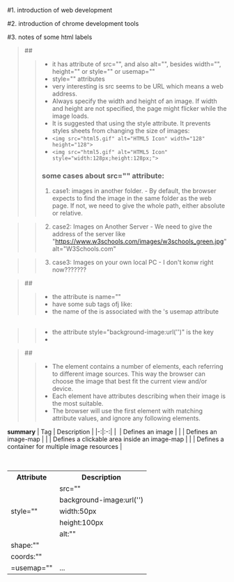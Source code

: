 #1. introduction of web development

#2. introduction of chrome development tools

#3. notes of some html labels
>##<img >
>>+ it has attribute of src="", and also alt="", besides width="", height="" or style="" or usemap=""
>>+ style="" attributes 
>>+ very interesting is src seems to be URL which means a web address.
>>+ Always specify the width and height of an image. If width and height are not specified, the page might flicker while the image loads.
>>+ It is suggested that using the style attribute. It prevents styles sheets from changing the size of images:
>>+ `<img src="html5.gif" alt="HTML5 Icon" width="128" height="128">`
>>+ `<img src="html5.gif" alt="HTML5 Icon" style="width:128px;height:128px;">`
>>### some cases about src="" attribute:
>>1. case1: images in another folder. - By default, the browser expects to find the image in the same folder as the web page. 
If not, we need to give the whole path, either absolute or relative.

>>2. case2: Images on Another Server - We need to give the address of the server like "https://www.w3schools.com/images/w3schools_green.jpg" alt="W3Schools.com"

>>3. case3: Images on your own local PC - I don't konw right now???????

>##<map>
  >>+ the attribute is name=""
  >>+ have some sub tags ofj <area> like: <area shape="" coords="" alt="" href=""> 
  >>+ the name of the <map> is associated with the <img>'s usemap attribute 

>## <body style="background-image:url('www.baidu.jpg')">
  >>+ the attribute style="background-image:url('')" is the key
  >>+ 

>##<picture>
  >>+ The <picture> element contains a number of <source> elements, each referring to different image sources. This way the browser can choose the image that best fit the current view and/or device.
  >>+ Each <source> element have attributes describing when their image is the most suitable.
  >>+ The browser will use the first <source> element with matching attribute values, and ignore any following <source> elements.
  
**summary**
| Tag	 | Description |
|-:|:-:|
| <img>	| Defines an image |
| <map>	| Defines an image-map |
| <area>	| Defines a clickable area inside an image-map |
| <picture>	| Defines a container for multiple image resources |
<table>
  <tr>
    <th>Attribute</th>
    <th>Description</th>
  </tr>
  
  <tr>
    <td rowspan="5" >style=""</td>
    <td >src=""</td>
  </tr>
  <tr>
    <td >background-image:url('')</td>
  </tr>
  <tr>
    <td>width:50px</td>
  </tr>
  <tr>
    <td>height:100px</td>
  </tr>
   <tr>
    <td>alt:""</td>
   </tr>
   <tr>
    <td>shape:""</td>
   </tr>
   <tr>
    <td>coords:""</td>
   </tr> 
   <tr>
    <td>=usemap=""</td>
    <td>...</td>
  </tr>
  
</table>
